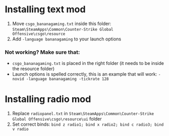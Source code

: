 # Installing text mod

1. Move `csgo_bananagaming.txt` inside this folder: `Steam\SteamApps\Common\Counter-Strike Global Offensive\csgo\resource`
2. Add `-language bananagaming` to your launch options

### Not working? Make sure that:
- `csgo_bananagaming.txt` is placed in the right folder (it needs to be inside the resource folder)
- Launch options is spelled correctly, this is an example that will work: `-novid -language bananagaming -tickrate 128`

# Installing radio mod
1. Replace `radiopanel.txt` in  `Steam\SteamApps\Common\Counter-Strike Global Offensive\csgo\resource\ui` folder
2. Set correct binds: `bind z radio1; bind x radio2; bind c radio3; bind v radio`